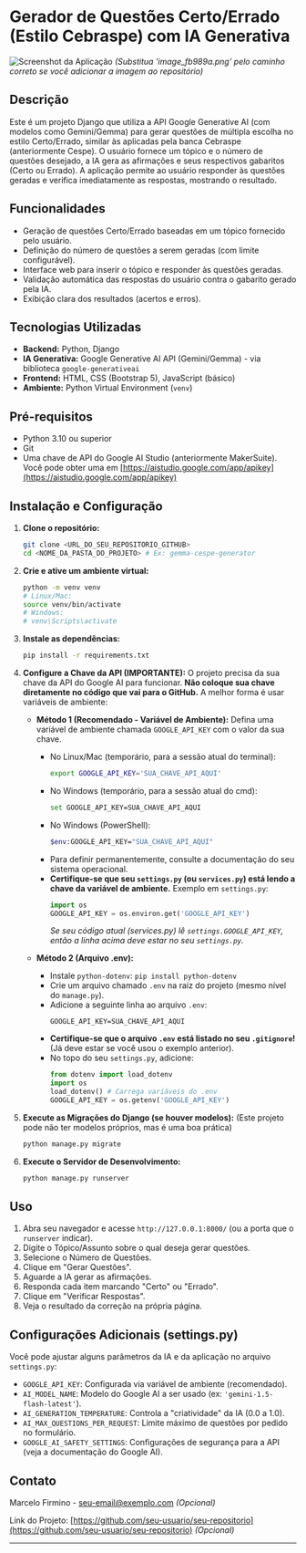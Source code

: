 # Gerador de Questões Certo/Errado (Estilo Cebraspe) com IA Generativa

![Screenshot da Aplicação](image_fb989a.png)
*(Substitua 'image_fb989a.png' pelo caminho correto se você adicionar a imagem ao repositório)*

## Descrição

Este é um projeto Django que utiliza a API Google Generative AI (com modelos como Gemini/Gemma) para gerar questões de múltipla escolha no estilo Certo/Errado, similar às aplicadas pela banca Cebraspe (anteriormente Cespe). O usuário fornece um tópico e o número de questões desejado, a IA gera as afirmações e seus respectivos gabaritos (Certo ou Errado). A aplicação permite ao usuário responder às questões geradas e verifica imediatamente as respostas, mostrando o resultado.

## Funcionalidades

* Geração de questões Certo/Errado baseadas em um tópico fornecido pelo usuário.
* Definição do número de questões a serem geradas (com limite configurável).
* Interface web para inserir o tópico e responder às questões geradas.
* Validação automática das respostas do usuário contra o gabarito gerado pela IA.
* Exibição clara dos resultados (acertos e erros).

## Tecnologias Utilizadas

* **Backend:** Python, Django
* **IA Generativa:** Google Generative AI API (Gemini/Gemma) - via biblioteca `google-generativeai`
* **Frontend:** HTML, CSS (Bootstrap 5), JavaScript (básico)
* **Ambiente:** Python Virtual Environment (`venv`)

## Pré-requisitos

* Python 3.10 ou superior
* Git
* Uma chave de API do Google AI Studio (anteriormente MakerSuite). Você pode obter uma em [https://aistudio.google.com/app/apikey](https://aistudio.google.com/app/apikey)

## Instalação e Configuração

1.  **Clone o repositório:**
    ```bash
    git clone <URL_DO_SEU_REPOSITORIO_GITHUB>
    cd <NOME_DA_PASTA_DO_PROJETO> # Ex: gemma-cespe-generator
    ```

2.  **Crie e ative um ambiente virtual:**
    ```bash
    python -m venv venv
    # Linux/Mac:
    source venv/bin/activate
    # Windows:
    # venv\Scripts\activate
    ```

3.  **Instale as dependências:**
    ```bash
    pip install -r requirements.txt
    ```

4.  **Configure a Chave da API (IMPORTANTE):**
    O projeto precisa da sua chave da API do Google AI para funcionar. **Não coloque sua chave diretamente no código que vai para o GitHub.** A melhor forma é usar variáveis de ambiente:
    * **Método 1 (Recomendado - Variável de Ambiente):**
        Defina uma variável de ambiente chamada `GOOGLE_API_KEY` com o valor da sua chave.
        * No Linux/Mac (temporário, para a sessão atual do terminal):
            ```bash
            export GOOGLE_API_KEY='SUA_CHAVE_API_AQUI'
            ```
        * No Windows (temporário, para a sessão atual do cmd):
            ```bash
            set GOOGLE_API_KEY=SUA_CHAVE_API_AQUI
            ```
        * No Windows (PowerShell):
            ```bash
            $env:GOOGLE_API_KEY="SUA_CHAVE_API_AQUI"
            ```
        * Para definir permanentemente, consulte a documentação do seu sistema operacional.
        * **Certifique-se que seu `settings.py` (ou `services.py`) está lendo a chave da variável de ambiente.** Exemplo em `settings.py`:
            ```python
            import os
            GOOGLE_API_KEY = os.environ.get('GOOGLE_API_KEY')
            ```
            *Se seu código atual (services.py) lê `settings.GOOGLE_API_KEY`, então a linha acima deve estar no seu `settings.py`.*

    * **Método 2 (Arquivo .env):**
        * Instale `python-dotenv`: `pip install python-dotenv`
        * Crie um arquivo chamado `.env` na raiz do projeto (mesmo nível do `manage.py`).
        * Adicione a seguinte linha ao arquivo `.env`:
            ```dotenv
            GOOGLE_API_KEY=SUA_CHAVE_API_AQUI
            ```
        * **Certifique-se que o arquivo `.env` está listado no seu `.gitignore`!** (Já deve estar se você usou o exemplo anterior).
        * No topo do seu `settings.py`, adicione:
            ```python
            from dotenv import load_dotenv
            import os
            load_dotenv() # Carrega variáveis do .env
            GOOGLE_API_KEY = os.getenv('GOOGLE_API_KEY')
            ```

5.  **Execute as Migrações do Django (se houver modelos):**
    (Este projeto pode não ter modelos próprios, mas é uma boa prática)
    ```bash
    python manage.py migrate
    ```

6.  **Execute o Servidor de Desenvolvimento:**
    ```bash
    python manage.py runserver
    ```

## Uso

1.  Abra seu navegador e acesse `http://127.0.0.1:8000/` (ou a porta que o `runserver` indicar).
2.  Digite o Tópico/Assunto sobre o qual deseja gerar questões.
3.  Selecione o Número de Questões.
4.  Clique em "Gerar Questões".
5.  Aguarde a IA gerar as afirmações.
6.  Responda cada item marcando "Certo" ou "Errado".
7.  Clique em "Verificar Respostas".
8.  Veja o resultado da correção na própria página.

## Configurações Adicionais (settings.py)

Você pode ajustar alguns parâmetros da IA e da aplicação no arquivo `settings.py`:

* `GOOGLE_API_KEY`: Configurada via variável de ambiente (recomendado).
* `AI_MODEL_NAME`: Modelo do Google AI a ser usado (ex: `'gemini-1.5-flash-latest'`).
* `AI_GENERATION_TEMPERATURE`: Controla a "criatividade" da IA (0.0 a 1.0).
* `AI_MAX_QUESTIONS_PER_REQUEST`: Limite máximo de questões por pedido no formulário.
* `GOOGLE_AI_SAFETY_SETTINGS`: Configurações de segurança para a API (veja a documentação do Google AI).

## Contato

Marcelo Firmino - [seu-email@exemplo.com](mailto:seu-email@exemplo.com) *(Opcional)*

Link do Projeto: [https://github.com/seu-usuario/seu-repositorio](https://github.com/seu-usuario/seu-repositorio) *(Opcional)*

---
